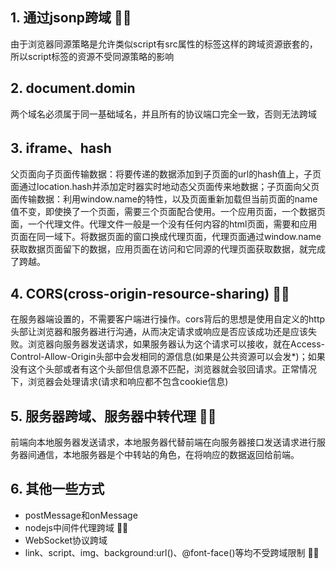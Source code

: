 ## 1. 通过jsonp跨域 👌🏼
由于浏览器同源策略是允许类似script有src属性的标签这样的跨域资源嵌套的，所以script标签的资源不受同源策略的影响

## 2. document.domin
两个域名必须属于同一基础域名，并且所有的协议端口完全一致，否则无法跨域

## 3. iframe、hash
父页面向子页面传输数据：将要传递的数据添加到子页面的url的hash值上，子页面通过location.hash并添加定时器实时地动态父页面传来地数据；子页面向父页面传输数据：利用window.name的特性，以及页面重新加载但当前页面的name值不变，即使换了一个页面，需要三个页面配合使用。一个应用页面，一个数据页面，一个代理文件。代理文件一般是一个没有任何内容的html页面，需要和应用页面在同一域下。将数据页面的窗口换成代理页面，代理页面通过window.name获取数据页面留下的数据，应用页面在访问和它同源的代理页面获取数据，就完成了跨越。

## 4. CORS(cross-origin-resource-sharing) 👌🏼
在服务器端设置的，不需要客户端进行操作。cors背后的思想是使用自定义的http头部让浏览器和服务器进行沟通，从而决定请求或响应是否应该成功还是应该失败。浏览器向服务器发送请求，如果服务器认为这个请求可以接收，就在Access-Control-Allow-Origin头部中会发相同的源信息(如果是公共资源可以会发*)；如果没有这个头部或者有这个头部但信息源不匹配，浏览器就会驳回请求。正常情况下，浏览器会处理请求(请求和响应都不包含cookie信息)

## 5. 服务器跨域、服务器中转代理 👌🏼
前端向本地服务器发送请求，本地服务器代替前端在向服务器接口发送请求进行服务器间通信，本地服务器是个中转站的角色，在将响应的数据返回给前端。

## 6. 其他一些方式

* postMessage和onMessage
* nodejs中间件代理跨域 👌🏼
* WebSocket协议跨域
* link、script、img、background:url()、@font-face()等均不受跨域限制 👌🏼